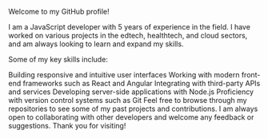 Welcome to my GitHub profile!

I am a JavaScript developer with 5 years of experience in the field. I have worked on various projects in the edtech, healthtech, and cloud sectors, and am always looking to learn and expand my skills.

Some of my key skills include:

Building responsive and intuitive user interfaces
Working with modern front-end frameworks such as React and Angular
Integrating with third-party APIs and services
Developing server-side applications with Node.js
Proficiency with version control systems such as Git
Feel free to browse through my repositories to see some of my past projects and contributions. I am always open to collaborating with other developers and welcome any feedback or suggestions. Thank you for visiting!
